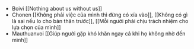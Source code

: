 - Boivi [[Nothing about us without us]]
- Chonen [[Không phải việc của mình thì đừng có xía vào]], [[Không có gì là sai nếu lo cho bản thân trước]], [[Mỗi người phải chịu trách nhiệm cho lựa chọn của mình]]
- Mauthuanvoi [[Giúp người gặp khó khăn ngay cả khi họ không nhờ đến mình]]
